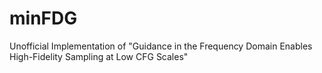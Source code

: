 # minFDG
Unofficial Implementation of "Guidance in the Frequency Domain Enables High-Fidelity Sampling at Low CFG Scales"
